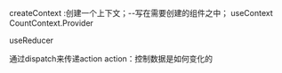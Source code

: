 createContext :创建一个上下文；--写在需要创建的组件之中；
useContext
CountContext.Provider


useReducer

通过dispatch来传递action
action：控制数据是如何变化的